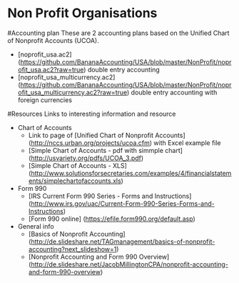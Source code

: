 Non Profit Organisations
========================
#Accounting plan
These are 2 accounting plans based on the Unified Chart of Nonprofit Accounts (UCOA).  
* [noprofit_usa.ac2] (https://github.com/BananaAccounting/USA/blob/master/NonProfit/noprofit_usa.ac2?raw=true) double entry accounting 
* [noprofit_usa_multicurrency.ac2] (https://github.com/BananaAccounting/USA/blob/master/NonProfit/noprofit_usa_multicurrency.ac2?raw=true) double entry accounting with foreign currencies

#Resources
Links to interesting information and resource
* Chart of Accounts
  * Link to page of [Unified Chart of Nonprofit Accounts] (http://nccs.urban.org/projects/ucoa.cfm) with Excel example file
  * [Simple Chart of Accounts - pdf with simmple chart] (http://usvariety.org/pdfs/UCOA_3.pdf)
  * [Simple Chart of Accounts - XLS] (http://www.solutionsforsecretaries.com/examples/4/financialstatements/simplechartofaccounts.xls)
* Form 990
  * [IRS Current Form 990 Series - Forms and Instructions] (http://www.irs.gov/uac/Current-Form-990-Series-Forms-and-Instructions)
  * [Form 990 online] (https://efile.form990.org/default.asp)
* General info
  * [Basics of Nonprofit Accounting] (http://de.slideshare.net/TAGmanagement/basics-of-nonprofit-accounting?next_slideshow=1)
  * [Nonprofit Accounting and Form 990 Overview] (http://de.slideshare.net/JacobMillingtonCPA/nonprofit-accounting-and-form-990-overview)
  


 




